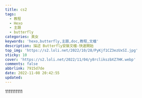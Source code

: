 ```yaml
---
title: cs2
tags:
  - 教程
  - Hexo
  - 主題
  - butterfly
categories: 美女
keywords: 'hexo,butterfly,主題,doc,教程,文檔'
description: 描述 Butterfly安裝文檔-快速開始
top_img: 'https://s2.loli.net/2022/10/28/PyKjf1CZ3ezUxSI.jpg'
sticky: 10
cover: 'https://s2.loli.net/2022/11/04/y8rclikszbXZ7HK.webp'
comments: false
abbrlink: 7915d7de
date: 2022-11-08 20:42:55
updated:
---
```




1111111111

<!-- more -->
<style type="text/css">#post{background:#ffffff4a;}@media screen and (max-width: 1900px) { .aside-content,  .item-headline {   display: none;  }}.layout > div:first-child:not(.recent-posts) { width: 100%;}</style> 